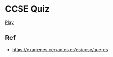 # CCSE Quiz

[Play](https://humbertodias.github.io/ccse-quiz)

## Ref

* https://examenes.cervantes.es/es/ccse/que-es
